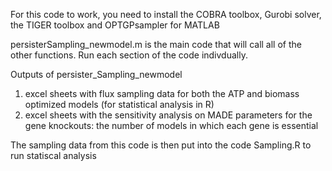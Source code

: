 For this code to work, you need to install the COBRA toolbox, Gurobi solver, the TIGER toolbox and OPTGPsampler for MATLAB

persisterSampling_newmodel.m is the main code that will call all of the other functions. 
Run each section of the code indivdually. 

Outputs of persister_Sampling_newmodel
1. excel sheets with flux sampling data for both the ATP and biomass optimized models (for statistical analysis in R)
2. excel sheets with the sensitivity analysis on MADE parameters for the gene knockouts: the number of models in which each gene is essential

The sampling data from this code is then put into the code Sampling.R to run statiscal analysis 
